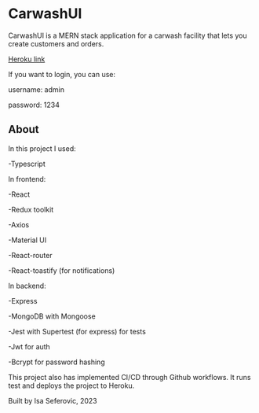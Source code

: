 # CarwashUI

CarwashUI is a MERN stack application for a carwash facility that lets you create customers and orders.

[Heroku link](https://carwash.herokuapp.com/login)

If you want to login, you can use:


username: admin


password: 1234

## About

In this project I used:

-Typescript

In frontend:

-React

-Redux toolkit

-Axios

-Material UI

-React-router

-React-toastify (for notifications)


In backend:

-Express

-MongoDB with Mongoose

-Jest with Supertest (for express) for tests

-Jwt for auth

-Bcrypt for password hashing


This project also has implemented CI/CD through Github workflows.
It runs test and deploys the project to Heroku.


Built by Isa Seferovic, 2023